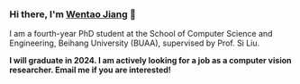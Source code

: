 ### Hi there, I'm [Wentao Jiang](https://wtjiang98.github.io/) 👋

I am a fourth-year PhD student at the School of Computer Science and Engineering, Beihang University (BUAA), supervised by Prof. Si Liu. 

**I will graduate in 2024. I am actively looking for a job as a computer vision researcher. Email me if you are interested!**

<!--
**wtjiang98/wtjiang98** is a ✨ _special_ ✨ repository because its `README.md` (this file) appears on your GitHub profile.

Here are some ideas to get you started:

- 🔭 I’m currently working on ...
- 🌱 I’m currently learning ...
- 👯 I’m looking to collaborate on ...
- 🤔 I’m looking for help with ...
- 💬 Ask me about ...
- 📫 How to reach me: ...
- 😄 Pronouns: ...
- ⚡ Fun fact: ...
-->


